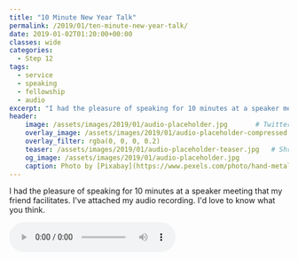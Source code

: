 ```yaml
---
title: "10 Minute New Year Talk"
permalink: /2019/01/ten-minute-new-year-talk/
date: 2019-01-02T01:20:00+00:00
classes: wide
categories:
  - Step 12
tags:
  - service
  - speaking
  - fellowship
  - audio
excerpt: "I had the pleasure of speaking for 10 minutes at a speaker meeting that my friend facilitates. I've attached my audio recording. I'd love to know what you think."
header:
    image: /assets/images/2019/01/audio-placeholder.jpg       # Twitter (use 'overlay_image')
    overlay_image: /assets/images/2019/01/audio-placeholder-compressed.jpg  # Article header at 2048x768
    overlay_filter: rgba(0, 0, 0, 0.2)
    teaser: /assets/images/2019/01/audio-placeholder-teaser.jpg   # Shrink image to 575x216
    og_image: /assets/images/2019/01/audio-placeholder.jpg
    caption: Photo by [Pixabay](https://www.pexels.com/photo/hand-metal-music-musician-33779/) from Pexels 
---
```


I had the pleasure of speaking for 10 minutes at a speaker meeting that my friend facilitates. I've attached my audio recording. I'd love to know what you think.

<audio controls>
  <source src="/assets/audio/2019-01-01 SD Speakers 10 Min_mixdown.mp3" type="audio/mp3">
</audio>